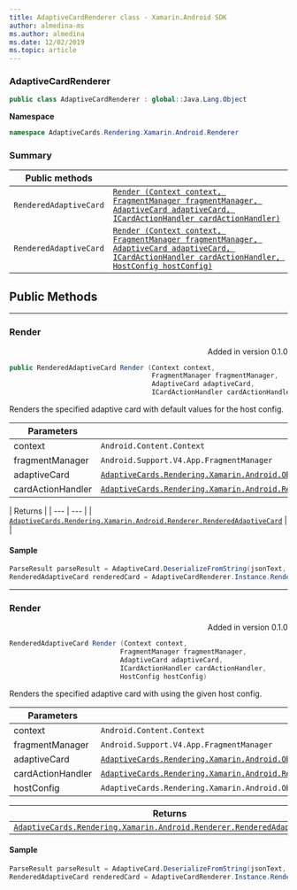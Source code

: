 ```yaml
---
title: AdaptiveCardRenderer class - Xamarin.Android SDK
author: almedina-ms
ms.author: almedina
ms.date: 12/02/2019
ms.topic: article
---
```


### AdaptiveCardRenderer

``` C#
public class AdaptiveCardRenderer : global::Java.Lang.Object
```

**Namespace**
``` C#
namespace AdaptiveCards.Rendering.Xamarin.Android.Renderer
```

### Summary

| Public methods | |
| --- | ---- |
| ```RenderedAdaptiveCard``` | [```Render (Context context, FragmentManager fragmentManager, AdaptiveCard adaptiveCard, ICardActionHandler cardActionHandler)```](#render0) |
| ```RenderedAdaptiveCard``` | [```Render (Context context, FragmentManager fragmentManager, AdaptiveCard adaptiveCard, ICardActionHandler cardActionHandler, HostConfig hostConfig)```](#render1) |

## Public Methods

---

### <a id="render0"></a> Render
<p style='text-align:right'>Added in version 0.1.0</p>

``` C#
public RenderedAdaptiveCard Render (Context context, 
                                    FragmentManager fragmentManager, 
                                    AdaptiveCard adaptiveCard,
                                    ICardActionHandler cardActionHandler)
```

Renders the specified adaptive card with default values for the host config.

| Parameters | |
| --- | --- |
| context | ```Android.Content.Context``` |
| fragmentManager | ```Android.Support.V4.App.FragmentManager``` |
| adaptiveCard | [```AdaptiveCards.Rendering.Xamarin.Android.ObjectModel.AdaptiveCard```](adaptivecards-rendering-xamarin-android-objectmodel-adaptivecard.md) |
| cardActionHandler | [```AdaptiveCards.Rendering.Xamarin.Android.Renderer.ActionHandler.ICardActionHandler```](adaptivecards-renderin-xamarin-android-renderer-actionhandler-icardactionhandler.md) |

| Returns |
| --- | --- |
| [```AdaptiveCards.Rendering.Xamarin.Android.Renderer.RenderedAdaptiveCard```](adaptivecards-rendering-xamarin-android-renderer-renderedadaptivecard.md) | |

#### Sample

``` C#
ParseResult parseResult = AdaptiveCard.DeserializeFromString(jsonText, AdaptiveCardRenderer.Version);
RenderedAdaptiveCard renderedCard = AdaptiveCardRenderer.Instance.Render(context, SupportFragmentManager, parseResult.AdaptiveCard, cardActionHandler);
```

---

### <a id="render1"></a> Render
<p style='text-align:right'>Added in version 0.1.0</p>

``` C#
RenderedAdaptiveCard Render (Context context, 
                            FragmentManager fragmentManager, 
                            AdaptiveCard adaptiveCard, 
                            ICardActionHandler cardActionHandler, 
                            HostConfig hostConfig)
```

Renders the specified adaptive card with using the given host config.

| Parameters | |
| --- | --- |
| context | ```Android.Content.Context``` |
| fragmentManager | ```Android.Support.V4.App.FragmentManager``` |
| adaptiveCard | [```AdaptiveCards.Rendering.Xamarin.Android.ObjectModel.AdaptiveCard```](adaptivecards-rendering-xamarin-android-objectmodel-adaptivecard.md) |
| cardActionHandler | [```AdaptiveCards.Rendering.Xamarin.Android.Renderer.ActionHandler.ICardActionHandler```](adaptivecards-renderin-xamarin-android-renderer-actionhandler-icardactionhandler.md) |
| hostConfig | ```AdaptiveCards.Rendering.Xamarin.Android.ObjectModel.HostConfig``` |

| Returns | |
| --- | --- |
| [```AdaptiveCards.Rendering.Xamarin.Android.Renderer.RenderedAdaptiveCard```](adaptivecards-rendering-xamarin-android-renderer-renderedadaptivecard.md) | |

#### Sample

``` C#
ParseResult parseResult = AdaptiveCard.DeserializeFromString(jsonText, AdaptiveCardRenderer.Version);
RenderedAdaptiveCard renderedCard = AdaptiveCardRenderer.Instance.Render(context, SupportFragmentManager, parseResult.AdaptiveCard, cardActionHandler, hostConfig);
```
